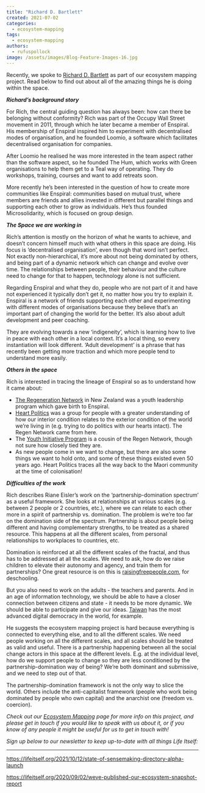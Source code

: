 ```yaml
---
title: "Richard D. Bartlett"
created: 2021-07-02
categories: 
  - ecosystem-mapping
tags: 
  - ecosystem-mapping
authors: 
  - rufuspollock
image: /assets/images/Blog-Feature-Images-16.jpg
---
```


Recently, we spoke to [Richard D. Bartlett](http://richdecibels.com/) as part of our ecosystem mapping project. Read below to find out about all of the amazing things he is doing within the space. 

_**Richard’s background story**_

For Rich, the central guiding question has always been: how can there be belonging without conformity? Rich was part of the Occupy Wall Street movement in 2011, through which he later became a member of Enspiral. His membership of Enspiral inspired him to experiment with decentralised modes of organisation, and he founded Loomio, a software which facilitates decentralised organisation for companies.

After Loomio he realised he was more interested in the team aspect rather than the software aspect, so he founded The Hum, which works with Green organisations to help them get to a Teal way of operating. They do workshops, training, courses and want to add retreats soon.

More recently he’s been interested in the question of how to create more communities like Enspiral: communities based on mutual trust, where members are friends and allies invested in different but parallel things and supporting each other to grow as individuals. He’s thus founded Microsolidarity, which is focused on group design.

_**The Space we are working in**_ 

Rich’s attention is mostly on the horizon of what he wants to achieve, and doesn’t concern himself much with what others in this space are doing. His focus is ‘decentralised organisation’, even though that word isn’t perfect. Not exactly non-hierarchical, it’s more about not being dominated by others, and being part of a dynamic network which can change and evolve over time. The relationships between people, their behaviour and the culture need to change for that to happen, technology alone is not sufficient.

Regarding Enspiral and what they do, people who are not part of it and have not experienced it typically don’t get it, no matter how you try to explain it. Enspiral is a network of friends supporting each other and experimenting with different modes of organisations because they believe that’s an important part of changing the world for the better. It’s also about adult development and peer coaching. 

They are evolving towards a new ‘indigeneity’, which is learning how to live in peace with each other in a local context. It’s a local thing, so every instantiation will look different. ‘Adult development’ is a phrase that has recently been getting more traction and which more people tend to understand more easily.

_**Others in the space**_

Rich is interested in tracing the lineage of Enspiral so as to understand how it came about:

- [The Regeneration Network](http://www.regeneration.org.nz/about-us) in New Zealand was a youth leadership program which gave birth to Enspiral.
- [Heart Politics](http://heartpolitics.org.nz/) was a group for people with a greater understanding of how our interior condition relates to the exterior condition of the world we’re living in (e.g. trying to do politics with our hearts intact). The Regen Network came from here.
- The [Youth Initiative Program](https://yip.se/) is a cousin of the Regen Network, though not sure how closely tied they are.
- As new people come in we want to change, but there are also some things we want to hold onto, and some of these things existed even 50 years ago. Heart Politics traces all the way back to the Maori community at the time of colonisation!

_**Difficulties of the work**_ 

Rich describes Riane Eisler’s work on the ‘partnership-domination spectrum’ as a useful framework. She looks at relationships at various scales (e.g. between 2 people or 2 countries, etc.), where we can relate to each other more in a spirit of partnership vs. domination. The problem is we’re too far on the domination side of the spectrum. Partnership is about people being different and having complementary strengths, to be treated as a shared resource. This happens at all the different scales, from personal relationships to workplaces to countries, etc.

Domination is reinforced at all the different scales of the fractal, and thus has to be addressed at all the scales. We need to ask, how do we raise children to elevate their autonomy and agency, and train them for partnerships? One great resource is on this is [raisingfreepeople.com](https://www.raisingfreepeople.com/), for deschooling.

But you also need to work on the adults - the teachers and parents. And in an age of information technology, we should be able to have a closer connection between citizens and state - it needs to be more dynamic. We should be able to participate and give our ideas. [Taiwan](https://twitter.com/RichDecibels/status/1093024280613314560) has the most advanced digital democracy in the world, for example. 

He suggests the ecosystem mapping project is hard because everything is connected to everything else, and to all the different scales. We need people working on all the different scales, and all scales should be treated as valid and useful. There is a partnership happening between all the social change actors in this space at the different levels. E.g. at the individual level, how do we support people to change so they are less conditioned by the partnership-domination way of being? We’re both dominant and submissive, and we need to step out of that.

The partnership-domination framework is not the only way to slice the world. Others include the anti-capitalist framework (people who work being dominated by people who own capital) and the anarchist one (freedom vs. coercion). 

_Check out our [Ecosystem Mapping](https://secondrenaissance.net/ecosystem/pip) page for more info on this project, and please get in touch if you would like to speak with us about it, or if you know of any people it might be useful for us to get in touch with!_

_Sign up below to our newsletter to keep up-to-date with all things Life Itself:_

* * *

https://lifeitself.org/2021/10/12/state-of-sensemaking-directory-alpha-launch

https://lifeitself.org/2020/09/02/weve-published-our-ecosystem-snapshot-report
